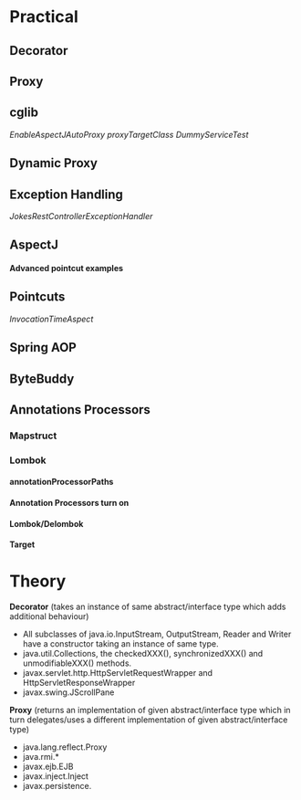 # Practical
## Decorator
## Proxy
## cglib
*EnableAspectJAutoProxy*
*proxyTargetClass*
*DummyServiceTest*
## Dynamic Proxy
## Exception Handling
*JokesRestControllerExceptionHandler*

## AspectJ
#### Advanced pointcut examples
## Pointcuts
*InvocationTimeAspect*
## Spring AOP
## ByteBuddy
## Annotations Processors
### Mapstruct
### Lombok
#### annotationProcessorPaths
#### Annotation Processors turn on
#### Lombok/Delombok
#### Target




# Theory

**Decorator** (takes an instance of same abstract/interface type which adds additional behaviour)
* All subclasses of java.io.InputStream, OutputStream, Reader and Writer have a constructor taking an instance of same type.
* java.util.Collections, the checkedXXX(), synchronizedXXX() and unmodifiableXXX() methods.
* javax.servlet.http.HttpServletRequestWrapper and HttpServletResponseWrapper
* javax.swing.JScrollPane

**Proxy** (returns an implementation of given abstract/interface type which in turn delegates/uses a different implementation of given abstract/interface type)
* java.lang.reflect.Proxy
* java.rmi.*
* javax.ejb.EJB
* javax.inject.Inject
* javax.persistence.

